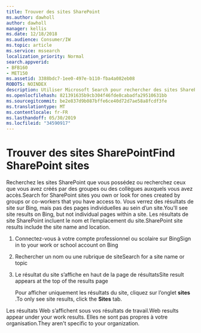 ```yaml
---
title: Trouver des sites SharePoint
ms.author: dawholl
author: dawholl
manager: kellis
ms.date: 12/18/2018
ms.audience: Consumer/IW
ms.topic: article
ms.service: mssearch
localization_priority: Normal
search.appverid:
- BFB160
- MET150
ms.assetid: 3388bdc7-1ee0-497e-b110-fba4a082eb08
ROBOTS: NOINDEX
description: Utiliser Microsoft Search pour rechercher des sites SharePoint et les détails que vous verrez
ms.openlocfilehash: 821391635b9cb304f46fde8cabadfa29510631bb
ms.sourcegitcommit: be2e837d9b087bffe6ce40d72d7ae58a8fcdf3fe
ms.translationtype: MT
ms.contentlocale: fr-FR
ms.lasthandoff: 05/30/2019
ms.locfileid: "34590917"
---
```

# <a name="find-sharepoint-sites"></a><span data-ttu-id="38ad7-103">Trouver des sites SharePoint</span><span class="sxs-lookup"><span data-stu-id="38ad7-103">Find SharePoint sites</span></span>

<span data-ttu-id="38ad7-104">Recherchez les sites SharePoint que vous possédez ou recherchez ceux que vous avez créés par des groupes ou des collègues auxquels vous avez accès.</span><span class="sxs-lookup"><span data-stu-id="38ad7-104">Search for SharePoint sites you own or look for ones created by groups or co-workers that you have access to.</span></span> <span data-ttu-id="38ad7-105">Vous verrez des résultats de site sur Bing, mais pas des pages individuelles au sein d’un site.</span><span class="sxs-lookup"><span data-stu-id="38ad7-105">You'll see site results on Bing, but not individual pages within a site.</span></span> <span data-ttu-id="38ad7-106">Les résultats de site SharePoint incluent le nom et l’emplacement du site.</span><span class="sxs-lookup"><span data-stu-id="38ad7-106">SharePoint site results include the site name and location.</span></span>
  
1. <span data-ttu-id="38ad7-107">Connectez-vous à votre compte professionnel ou scolaire sur Bing</span><span class="sxs-lookup"><span data-stu-id="38ad7-107">Sign in to your work or school account on Bing</span></span>
    
2. <span data-ttu-id="38ad7-108">Rechercher un nom ou une rubrique de site</span><span class="sxs-lookup"><span data-stu-id="38ad7-108">Search for a site name or topic</span></span>
    
3. <span data-ttu-id="38ad7-109">Le résultat du site s’affiche en haut de la page de résultats</span><span class="sxs-lookup"><span data-stu-id="38ad7-109">Site result appears at the top of the results page</span></span>
    
    <span data-ttu-id="38ad7-110">Pour afficher uniquement les résultats du site, cliquez sur l’onglet **sites** .</span><span class="sxs-lookup"><span data-stu-id="38ad7-110">To only see site results, click the **Sites** tab.</span></span> 
    
<span data-ttu-id="38ad7-111">Les résultats Web s’affichent sous vos résultats de travail.</span><span class="sxs-lookup"><span data-stu-id="38ad7-111">Web results appear under your work results.</span></span> <span data-ttu-id="38ad7-112">Elles ne sont pas propres à votre organisation.</span><span class="sxs-lookup"><span data-stu-id="38ad7-112">They aren't specific to your organization.</span></span>

  

